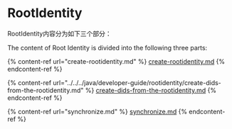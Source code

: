 # RootIdentity

RootIdentity内容分为如下三个部分：

The content of Root Identity is divided into the following three parts:

{% content-ref url="create-rootidentity.md" %}
[create-rootidentity.md](create-rootidentity.md)
{% endcontent-ref %}

{% content-ref url="../../../java/developer-guide/rootidentity/create-dids-from-the-rootidentity.md" %}
[create-dids-from-the-rootidentity.md](../../../java/developer-guide/rootidentity/create-dids-from-the-rootidentity.md)
{% endcontent-ref %}

{% content-ref url="synchronize.md" %}
[synchronize.md](synchronize.md)
{% endcontent-ref %}
